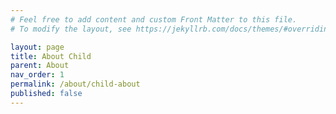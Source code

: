 ```yaml
---
# Feel free to add content and custom Front Matter to this file.
# To modify the layout, see https://jekyllrb.com/docs/themes/#overriding-theme-defaults

layout: page
title: About Child
parent: About
nav_order: 1
permalink: /about/child-about
published: false
---
```

